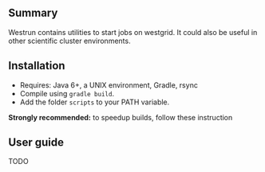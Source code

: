 Summary
-------

Westrun contains utilities to start jobs on westgrid. It could also be useful in other 
scientific cluster environments.

Installation
------------

- Requires: Java 6+, a UNIX environment, Gradle, rsync
- Compile using ``gradle build``.
- Add the folder ``scripts`` to your PATH variable. 

**Strongly recommended:** to speedup builds, follow these instruction


User guide
--------

TODO